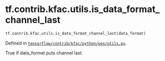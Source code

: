<div itemscope itemtype="http://developers.google.com/ReferenceObject">
<meta itemprop="name" content="tf.contrib.kfac.utils.is_data_format_channel_last" />
</div>

# tf.contrib.kfac.utils.is_data_format_channel_last

``` python
tf.contrib.kfac.utils.is_data_format_channel_last(data_format)
```



Defined in [`tensorflow/contrib/kfac/python/ops/utils.py`](https://www.tensorflow.org/code/tensorflow/contrib/kfac/python/ops/utils.py).

True if data_format puts channel last.